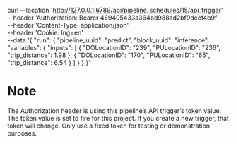 curl --location 'http://127.0.0.1:6789/api/pipeline_schedules/15/api_trigger' \
--header 'Authorization: Bearer 469405433a364bd988ad2bf9deef4b9f' \
--header 'Content-Type: application/json' \
--header 'Cookie: lng=en' \
--data '{
    "run": {
        "pipeline_uuid": "predict",
        "block_uuid": "inference",
        "variables": {
            "inputs": [
                {
                    "DOLocationID": "239",
                    "PULocationID": "236",
                    "trip_distance": 1.98
                },
                {
                    "DOLocationID": "170",
                    "PULocationID": "65",
                    "trip_distance": 6.54
                }
            ]
        }
    }
}'

# Note
The Authorization header is using this pipeline’s API trigger’s token value. The token value is set to fire for this project. If you create a new trigger, that token will change. Only use a fixed token for testing or demonstration purposes.